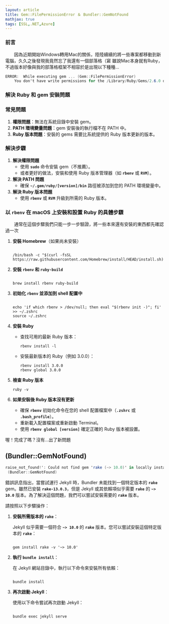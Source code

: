 ```yaml
---
layout: article
title: Gem::FilePermissionError ＆ Bundler::GemNotFound
mathjax: true
tags: [SSL,.NET,Azure]
---
```


### 前言

&emsp;&emsp;因為近期開始Windows轉用Mac的關係，陸陸續續的將一些專案都移動到新電腦，久久之後發現我竟然忘了我還有一個部落格（窘
雖說Mac本身就有Ruby，不過版本好像與我的部落格框架不相容於是出現以下種種...


```csharp
ERROR:  While executing gem ... (Gem::FilePermissionError)
    You don't have write permissions for the /Library/Ruby/Gems/2.6.0 directory.
```

### **解決 Ruby 和 gem 安裝問題**

### 常見問題

1. **權限問題**：無法在系統目錄中安裝 gem。
2. **PATH 環境變量問題**：gem 安裝後的執行檔不在 PATH 中。
3. **Ruby 版本問題**：安裝的 gems 需要比系統提供的 Ruby 版本更新的版本。

### 解決步驟

1. **解決權限問題**
    - 使用 **`sudo`** 命令安裝 gem（不推薦）。
    - 或者更好的做法，安裝和使用 Ruby 版本管理器（如 **`rbenv`** 或 **`RVM`**）。
2. **解決 PATH 問題**
    - 確保 **`~/.gem/ruby/[version]/bin`** 路徑被添加到您的 PATH 環境變量中。
3. **解決 Ruby 版本問題**
    - 使用 **`rbenv`** 或 **`RVM`** 升級到所需的 Ruby 版本。

### 以 **`rbenv`** 在 macOS 上安裝和設置 Ruby 的具體步驟
&emsp;&emsp;通常在這個步驟我們只能一步一步驗證，將一些本來還有安裝的東西都先確認過一次
1. **安裝 Homebrew**（如果尚未安裝）

    ```

    /bin/bash -c "$(curl -fsSL https://raw.githubusercontent.com/Homebrew/install/HEAD/install.sh)"

    ```

2. **安裝 `rbenv` 和 `ruby-build`**

    ```

    brew install rbenv ruby-build

    ```

3. **初始化 `rbenv` 並添加到 shell 配置中**

    ```

    echo 'if which rbenv > /dev/null; then eval "$(rbenv init -)"; fi' >> ~/.zshrc
    source ~/.zshrc

    ```

4. **安裝 Ruby**
    - 查找可用的最新 Ruby 版本：

        ```
        rbenv install -l
        ```

    - 安裝最新版本的 Ruby（例如 3.0.0）：

        ```
        rbenv install 3.0.0
        rbenv global 3.0.0
        ```

5. **檢查 Ruby 版本**

    ```
    ruby -v
    ```

6. **如果安裝後 Ruby 版本沒有更新**
    - 確保 **`rbenv`** 初始化命令在您的 shell 配置檔案中（**`.zshrc`** 或 **`.bash_profile`**）。
    - 重新載入配置檔案或重新啟動 Terminal。
    - 使用 **`rbenv global [version]`** 確定正確的 Ruby 版本被設置。


喔！完成了嗎？沒有...出了新問題

## (Bundler::GemNotFound)

```csharp
raise_not_found!': Could not find gem 'rake (~> 10.0)' in locally installed gems.
 (Bundler::GemNotFound)
```

錯誤訊息指出，當嘗試運行 Jekyll 時，Bundler 未能找到一個特定版本的 **`rake`** gem。雖然已安裝 **`rake-13.0.3`**，但是 Jekyll 或其依賴項似乎需要 **`rake`** 的 **`~> 10.0`** 版本。為了解決這個問題，我們可以嘗試安裝需要的 **`rake`** 版本。

請按照以下步驟操作：

1. **安裝所需版本的 `rake`**：

    Jekyll 似乎需要一個符合 **`~> 10.0`** 的 **`rake`** 版本。您可以嘗試安裝這個特定版本的 **`rake`**：

    ```

    gem install rake -v '~> 10.0'

    ```


2. **執行 `bundle install`**：

    在 Jekyll 網站目錄中，執行以下命令來安裝所有依賴：

    ```

    bundle install

    ```

3. **再次啟動 Jekyll**：

    使用以下命令嘗試再次啟動 Jekyll：

    ```

    bundle exec jekyll serve

    ```

